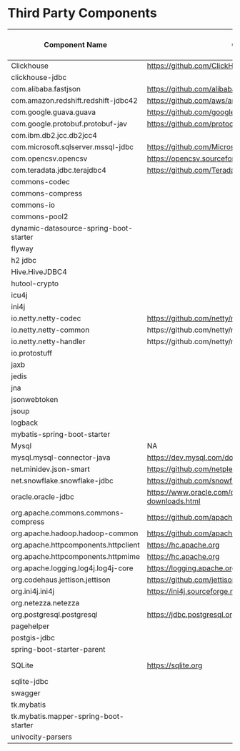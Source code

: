 # Third Party Components

<table><thead><tr><th width="316">Component Name</th><th width="575">Official Site</th><th width="173">Whether Open Source?</th><th width="111">Version</th></tr></thead><tbody><tr><td>Clickhouse </td><td><a href="https://github.com/ClickHouse/ClickHouse">https://github.com/ClickHouse/ClickHouse</a></td><td>Yes</td><td>22.8.4.7</td></tr><tr><td>clickhouse-jdbc</td><td></td><td></td><td>0.3.2</td></tr><tr><td>com.alibaba.fastjson</td><td><a href="https://github.com/alibaba/fastjso">https://github.com/alibaba/fastjso</a></td><td>Yes</td><td>1.2.83</td></tr><tr><td>com.amazon.redshift.redshift-jdbc42</td><td><a href="https://github.com/aws/amazon-redshift-jdbc-driver">https://github.com/aws/amazon-redshift-jdbc-driver</a></td><td>Yes</td><td>2.1.0.8</td></tr><tr><td>com.google.guava.guava</td><td><a href="https://github.com/google/guava">https://github.com/google/guava</a></td><td>Yes</td><td>32.0.0-jre</td></tr><tr><td>com.google.protobuf.protobuf-jav</td><td><a href="https://github.com/protocolbuffers/protobuf">https://github.com/protocolbuffers/protobuf</a></td><td>Yes</td><td>3.23.4</td></tr><tr><td>com.ibm.db2.jcc.db2jcc4</td><td></td><td>No</td><td>10.1</td></tr><tr><td>com.microsoft.sqlserver.mssql-jdbc</td><td><a href="https://github.com/Microsoft/mssql-jdbc">https://github.com/Microsoft/mssql-jdbc</a></td><td>Yes</td><td>9.2.0.jre8</td></tr><tr><td>com.opencsv.opencsv</td><td><a href="https://opencsv.sourceforge.net/">https://opencsv.sourceforge.net/</a></td><td>Yes</td><td>3.8</td></tr><tr><td>com.teradata.jdbc.terajdbc4</td><td><a href="https://github.com/Teradata/jdbc-drive">https://github.com/Teradata/jdbc-drive</a></td><td>No</td><td>latest</td></tr><tr><td>commons-codec</td><td></td><td></td><td>1.6</td></tr><tr><td>commons-compress</td><td></td><td></td><td>1.8.1</td></tr><tr><td>commons-io</td><td></td><td></td><td>1.3.2</td></tr><tr><td>commons-pool2</td><td></td><td></td><td>2.7.0</td></tr><tr><td>dynamic-datasource-spring-boot-starter</td><td></td><td></td><td>3.0.0</td></tr><tr><td>flyway</td><td></td><td></td><td>6.0.8</td></tr><tr><td>h2 jdbc</td><td></td><td></td><td>2.1.214</td></tr><tr><td>Hive.HiveJDBC4</td><td></td><td>No</td><td>2.6.21.1025</td></tr><tr><td>hutool-crypto</td><td></td><td></td><td>5.0.0</td></tr><tr><td>icu4j</td><td></td><td></td><td>59.1</td></tr><tr><td>ini4j</td><td></td><td></td><td>0.5.4</td></tr><tr><td>io.netty.netty-codec</td><td><a href="https://github.com/netty/netty">https://github.com/netty/netty</a></td><td>Yes</td><td>4.1.94.Final</td></tr><tr><td>io.netty.netty-common</td><td>https://github.com/netty/netty</td><td>Yes</td><td>4.1.95.Final</td></tr><tr><td>io.netty.netty-handler</td><td>https://github.com/netty/netty</td><td>Yes</td><td>4.1.96.Final</td></tr><tr><td>io.protostuff</td><td></td><td></td><td>1.7.4</td></tr><tr><td>jaxb</td><td></td><td></td><td>2.3.0</td></tr><tr><td>jedis</td><td></td><td></td><td>3.1.0</td></tr><tr><td>jna</td><td></td><td></td><td>5.12.1</td></tr><tr><td>jsonwebtoken</td><td></td><td></td><td>0.9.1</td></tr><tr><td>jsoup</td><td></td><td></td><td>1.11.3</td></tr><tr><td>logback</td><td></td><td></td><td>2.17.0</td></tr><tr><td>mybatis-spring-boot-starter</td><td></td><td></td><td>2.0.0</td></tr><tr><td>Mysql </td><td>NA</td><td>No</td><td>5.7.32</td></tr><tr><td>mysql.mysql-connector-java</td><td><a href="https://dev.mysql.com/doc/connector-j/en/">https://dev.mysql.com/doc/connector-j/en/</a></td><td>No</td><td>8.0.17</td></tr><tr><td>net.minidev.json-smart</td><td><a href="https://github.com/netplex/json-smart-v2">https://github.com/netplex/json-smart-v2</a></td><td>Yes</td><td>2.4.9</td></tr><tr><td>net.snowflake.snowflake-jdbc</td><td><a href="https://github.com/snowflakedb/snowflake-jdbc">https://github.com/snowflakedb/snowflake-jdbc</a></td><td>Yes</td><td>3.13.14</td></tr><tr><td>oracle.oracle-jdbc</td><td><a href="https://www.oracle.com/database/technologies/appdev/jdbc-downloads.html">https://www.oracle.com/database/technologies/appdev/jdbc-downloads.html</a></td><td>Yes</td><td>10.2.0.4.0</td></tr><tr><td>org.apache.commons.commons-compress</td><td><a href="https://github.com/apache/commons-compress">https://github.com/apache/commons-compress</a></td><td>Yes</td><td>1.9</td></tr><tr><td>org.apache.hadoop.hadoop-common</td><td><a href="https://github.com/apache/hadoop-common">https://github.com/apache/hadoop-common</a></td><td>Yes</td><td>3.3.6</td></tr><tr><td>org.apache.httpcomponents.httpclient</td><td><a href="https://hc.apache.org/">https://hc.apache.org</a></td><td>Yes</td><td>4.5.6</td></tr><tr><td>org.apache.httpcomponents.httpmime</td><td><a href="https://hc.apache.org/">https://hc.apache.org</a></td><td>Yes</td><td>4.5.7</td></tr><tr><td>org.apache.logging.log4j.log4j-core</td><td><a href="https://logging.apache.org/log4j/2.x/">https://logging.apache.org/log4j/2.x/</a></td><td>Yes</td><td>2.20.0</td></tr><tr><td>org.codehaus.jettison.jettison</td><td><a href="https://github.com/jettison-json/jettison">https://github.com/jettison-json/jettison</a></td><td>Yes</td><td>1.5.4</td></tr><tr><td>org.ini4j.ini4j</td><td><a href="https://ini4j.sourceforge.net/">https://ini4j.sourceforge.net</a></td><td>Yes</td><td>0.5.4</td></tr><tr><td>org.netezza.netezza</td><td></td><td>No</td><td>1</td></tr><tr><td>org.postgresql.postgresql</td><td><a href="https://jdbc.postgresql.org/">https://jdbc.postgresql.org/</a></td><td>Yes</td><td>42.5.1</td></tr><tr><td>pagehelper</td><td></td><td></td><td>1.2.3</td></tr><tr><td>postgis-jdbc</td><td></td><td></td><td>2.2.1</td></tr><tr><td>spring-boot-starter-parent</td><td></td><td></td><td>2.2.5.RELEASE</td></tr><tr><td>SQLite</td><td><a href="https://sqlite.org/">https://sqlite.org</a></td><td>Yes</td><td>sqlite-jdbc 3.36.0.3</td></tr><tr><td>sqlite-jdbc</td><td></td><td></td><td>3.36.0.3</td></tr><tr><td>swagger</td><td></td><td></td><td>2.7.0</td></tr><tr><td>tk.mybatis</td><td></td><td></td><td>4.1.5</td></tr><tr><td>tk.mybatis.mapper-spring-boot-starter</td><td></td><td></td><td>2.1.5</td></tr><tr><td>univocity-parsers</td><td></td><td></td><td>2.9.1</td></tr></tbody></table>
